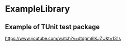 # ExampleLibrary

## Example of TUnit test package

https://www.youtube.com/watch?v=dtdgm8lKJZU&t=131s

